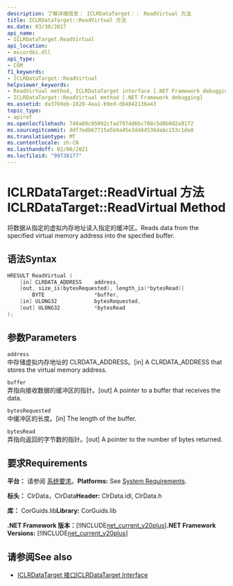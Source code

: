 ```yaml
---
description: 了解详细信息： ICLRDataTarget：： ReadVirtual 方法
title: ICLRDataTarget::ReadVirtual 方法
ms.date: 03/30/2017
api_name:
- ICLRDataTarget.ReadVirtual
api_location:
- mscordbi.dll
api_type:
- COM
f1_keywords:
- ICLRDataTarget::ReadVirtual
helpviewer_keywords:
- ReadVirtual method, ICLRDataTarget interface [.NET Framework debugging]
- ICLRDataTarget::ReadVirtual method [.NET Framework debugging]
ms.assetid: da3769eb-1828-4aa1-b9ed-db4842136a43
topic_type:
- apiref
ms.openlocfilehash: 740a89c95092cfad7974d6bc708c5d8b0d2a9172
ms.sourcegitcommit: ddf7edb67715a5b9a45e3dd44536dabc153c1de0
ms.translationtype: MT
ms.contentlocale: zh-CN
ms.lasthandoff: 02/06/2021
ms.locfileid: "99738177"
---
```

# <a name="iclrdatatargetreadvirtual-method"></a><span data-ttu-id="20f8b-103">ICLRDataTarget::ReadVirtual 方法</span><span class="sxs-lookup"><span data-stu-id="20f8b-103">ICLRDataTarget::ReadVirtual Method</span></span>

<span data-ttu-id="20f8b-104">将数据从指定的虚拟内存地址读入指定的缓冲区。</span><span class="sxs-lookup"><span data-stu-id="20f8b-104">Reads data from the specified virtual memory address into the specified buffer.</span></span>  
  
## <a name="syntax"></a><span data-ttu-id="20f8b-105">语法</span><span class="sxs-lookup"><span data-stu-id="20f8b-105">Syntax</span></span>  
  
```cpp  
HRESULT ReadVirtual (  
    [in] CLRDATA_ADDRESS    address,  
    [out, size_is(bytesRequested), length_is(*bytesRead)]
        BYTE                *buffer,  
    [in] ULONG32            bytesRequested,  
    [out] ULONG32           *bytesRead  
);  
```  
  
## <a name="parameters"></a><span data-ttu-id="20f8b-106">参数</span><span class="sxs-lookup"><span data-stu-id="20f8b-106">Parameters</span></span>  

 `address`  
 <span data-ttu-id="20f8b-107">中存储虚拟内存地址的 CLRDATA_ADDRESS。</span><span class="sxs-lookup"><span data-stu-id="20f8b-107">[in] A CLRDATA_ADDRESS that stores the virtual memory address.</span></span>  
  
 `buffer`  
 <span data-ttu-id="20f8b-108">弄指向接收数据的缓冲区的指针。</span><span class="sxs-lookup"><span data-stu-id="20f8b-108">[out] A pointer to a buffer that receives the data.</span></span>  
  
 `bytesRequested`  
 <span data-ttu-id="20f8b-109">中缓冲区的长度。</span><span class="sxs-lookup"><span data-stu-id="20f8b-109">[in] The length of the buffer.</span></span>  
  
 `bytesRead`  
 <span data-ttu-id="20f8b-110">弄指向返回的字节数的指针。</span><span class="sxs-lookup"><span data-stu-id="20f8b-110">[out] A pointer to the number of bytes returned.</span></span>  
  
## <a name="requirements"></a><span data-ttu-id="20f8b-111">要求</span><span class="sxs-lookup"><span data-stu-id="20f8b-111">Requirements</span></span>  

 <span data-ttu-id="20f8b-112">**平台：** 请参阅 [系统要求](../../get-started/system-requirements.md)。</span><span class="sxs-lookup"><span data-stu-id="20f8b-112">**Platforms:** See [System Requirements](../../get-started/system-requirements.md).</span></span>  
  
 <span data-ttu-id="20f8b-113">**标头：** ClrData，ClrData</span><span class="sxs-lookup"><span data-stu-id="20f8b-113">**Header:** ClrData.idl, ClrData.h</span></span>  
  
 <span data-ttu-id="20f8b-114">**库：** CorGuids.lib</span><span class="sxs-lookup"><span data-stu-id="20f8b-114">**Library:** CorGuids.lib</span></span>  
  
 <span data-ttu-id="20f8b-115">**.NET Framework 版本：**[!INCLUDE[net_current_v20plus](../../../../includes/net-current-v20plus-md.md)]</span><span class="sxs-lookup"><span data-stu-id="20f8b-115">**.NET Framework Versions:** [!INCLUDE[net_current_v20plus](../../../../includes/net-current-v20plus-md.md)]</span></span>  
  
## <a name="see-also"></a><span data-ttu-id="20f8b-116">请参阅</span><span class="sxs-lookup"><span data-stu-id="20f8b-116">See also</span></span>

- [<span data-ttu-id="20f8b-117">ICLRDataTarget 接口</span><span class="sxs-lookup"><span data-stu-id="20f8b-117">ICLRDataTarget Interface</span></span>](iclrdatatarget-interface.md)
